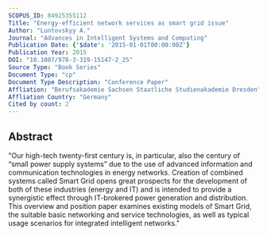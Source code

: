 ```yaml
---
SCOPUS_ID: 84925355112
Title: "Energy-efficient network services as smart grid issue"
Author: "Luntovskyy A."
Journal: "Advances in Intelligent Systems and Computing"
Publication Date: {'$date': '2015-01-01T00:00:00Z'}
Publication Year: 2015
DOI: "10.1007/978-3-319-15147-2_25"
Source Type: "Book Series"
Document Type: "cp"
Document Type Description: "Conference Paper"
Affliation: "Berufsakademie Sachsen Staatliche Studienakademie Dresden"
Affliation Country: "Germany"
Cited by count: 2
---
```


## Abstract
"Our high-tech twenty-first century is, in particular, also the century of “small power supply systems” due to the use of advanced information and communication technologies in energy networks. Creation of combined systems called Smart Grid opens great prospects for the development of both of these industries (energy and IT) and is intended to provide a synergistic effect through IT-brokered power generation and distribution. This overview and position paper examines existing models of Smart Grid, the suitable basic networking and service technologies, as well as typical usage scenarios for integrated intelligent networks."
